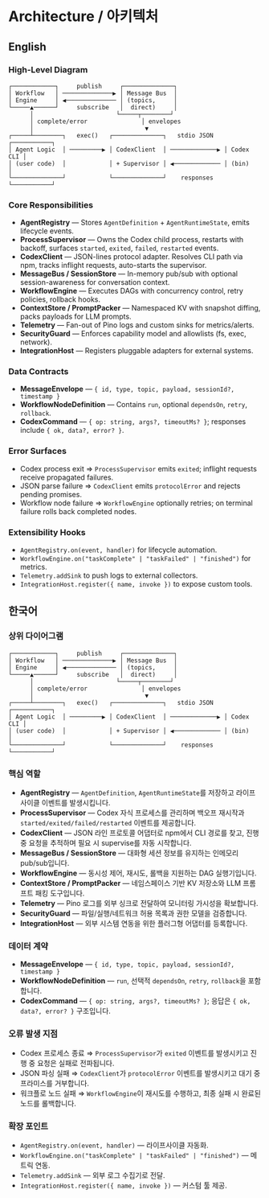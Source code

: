 # Architecture / 아키텍처

## English
### High-Level Diagram
```
┌────────────┐     publish     ┌──────────────┐
│ Workflow   │ ──────────────▶ │ Message Bus  │
│ Engine     │ ◀────────────── │ (topics,     │
└─────▲──────┘     subscribe   │  direct)     │
      │                       └─────┬────────┘
      │ complete/error               │ envelopes
      │                               ▼
┌─────┴────────┐   exec()   ┌──────────────┐   stdio JSON   ┌───────────┐
│ Agent Logic  │ ─────────▶ │ CodexClient  │ ─────────────▶ │ Codex CLI │
│ (user code)  │            │ + Supervisor │ ◀───────────── │ (bin)     │
└──────────────┘            └──────────────┘    responses    └───────────┘
```

### Core Responsibilities
- **AgentRegistry** — Stores `AgentDefinition` + `AgentRuntimeState`, emits lifecycle events.
- **ProcessSupervisor** — Owns the Codex child process, restarts with backoff, surfaces `started`, `exited`, `failed`, `restarted` events.
- **CodexClient** — JSON-lines protocol adapter. Resolves CLI path via npm, tracks inflight requests, auto-starts the supervisor.
- **MessageBus / SessionStore** — In-memory pub/sub with optional session-awareness for conversation context.
- **WorkflowEngine** — Executes DAGs with concurrency control, retry policies, rollback hooks.
- **ContextStore / PromptPacker** — Namespaced KV with snapshot diffing, packs payloads for LLM prompts.
- **Telemetry** — Fan-out of Pino logs and custom sinks for metrics/alerts.
- **SecurityGuard** — Enforces capability model and allowlists (fs, exec, network).
- **IntegrationHost** — Registers pluggable adapters for external systems.

### Data Contracts
- **MessageEnvelope** — `{ id, type, topic, payload, sessionId?, timestamp }`
- **WorkflowNodeDefinition** — Contains `run`, optional `dependsOn`, `retry`, `rollback`.
- **CodexCommand** — `{ op: string, args?, timeoutMs? }`; responses include `{ ok, data?, error? }`.

### Error Surfaces
- Codex process exit ⇒ `ProcessSupervisor` emits `exited`; inflight requests receive propagated failures.
- JSON parse failure ⇒ `CodexClient` emits `protocolError` and rejects pending promises.
- Workflow node failure ⇒ `WorkflowEngine` optionally retries; on terminal failure rolls back completed nodes.

### Extensibility Hooks
- `AgentRegistry.on(event, handler)` for lifecycle automation.
- `WorkflowEngine.on("taskComplete" | "taskFailed" | "finished")` for metrics.
- `Telemetry.addSink` to push logs to external collectors.
- `IntegrationHost.register({ name, invoke })` to expose custom tools.

## 한국어
### 상위 다이어그램
```
┌────────────┐     publish     ┌──────────────┐
│ Workflow   │ ──────────────▶ │ Message Bus  │
│ Engine     │ ◀────────────── │ (topics,     │
└─────▲──────┘     subscribe   │  direct)     │
      │                       └─────┬────────┘
      │ complete/error               │ envelopes
      │                               ▼
┌─────┴────────┐   exec()   ┌──────────────┐   stdio JSON   ┌───────────┐
│ Agent Logic  │ ─────────▶ │ CodexClient  │ ─────────────▶ │ Codex CLI │
│ (user code)  │            │ + Supervisor │ ◀───────────── │ (bin)     │
└──────────────┘            └──────────────┘    responses    └───────────┘
```

### 핵심 역할
- **AgentRegistry** — `AgentDefinition`, `AgentRuntimeState`를 저장하고 라이프사이클 이벤트를 발생시킵니다.
- **ProcessSupervisor** — Codex 자식 프로세스를 관리하며 백오프 재시작과 `started/exited/failed/restarted` 이벤트를 제공합니다.
- **CodexClient** — JSON 라인 프로토콜 어댑터로 npm에서 CLI 경로를 찾고, 진행 중 요청을 추적하며 필요 시 supervise를 자동 시작합니다.
- **MessageBus / SessionStore** — 대화형 세션 정보를 유지하는 인메모리 pub/sub입니다.
- **WorkflowEngine** — 동시성 제어, 재시도, 롤백을 지원하는 DAG 실행기입니다.
- **ContextStore / PromptPacker** — 네임스페이스 기반 KV 저장소와 LLM 프롬프트 패킹 도구입니다.
- **Telemetry** — Pino 로그를 외부 싱크로 전달하여 모니터링 가시성을 확보합니다.
- **SecurityGuard** — 파일/실행/네트워크 허용 목록과 권한 모델을 검증합니다.
- **IntegrationHost** — 외부 시스템 연동을 위한 플러그형 어댑터를 등록합니다.

### 데이터 계약
- **MessageEnvelope** — `{ id, type, topic, payload, sessionId?, timestamp }`
- **WorkflowNodeDefinition** — `run`, 선택적 `dependsOn`, `retry`, `rollback`을 포함합니다.
- **CodexCommand** — `{ op: string, args?, timeoutMs? }`; 응답은 `{ ok, data?, error? }` 구조입니다.

### 오류 발생 지점
- Codex 프로세스 종료 ⇒ `ProcessSupervisor`가 `exited` 이벤트를 발생시키고 진행 중 요청은 실패로 전파됩니다.
- JSON 파싱 실패 ⇒ `CodexClient`가 `protocolError` 이벤트를 발생시키고 대기 중 프라미스를 거부합니다.
- 워크플로 노드 실패 ⇒ `WorkflowEngine`이 재시도를 수행하고, 최종 실패 시 완료된 노드를 롤백합니다.

### 확장 포인트
- `AgentRegistry.on(event, handler)` — 라이프사이클 자동화.
- `WorkflowEngine.on("taskComplete" | "taskFailed" | "finished")` — 메트릭 연동.
- `Telemetry.addSink` — 외부 로그 수집기로 전달.
- `IntegrationHost.register({ name, invoke })` — 커스텀 툴 제공.
